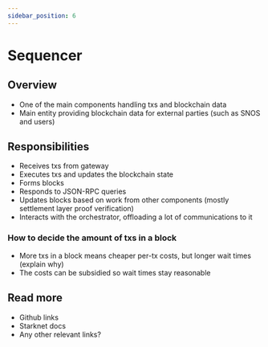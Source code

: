 ```yaml
---
sidebar_position: 6
---
```


# Sequencer

## Overview

- One of the main components handling txs and blockchain data
- Main entity providing blockchain data for external parties (such as SNOS and users)

## Responsibilities

- Receives txs from gateway
- Executes txs and updates the blockchain state
- Forms blocks
- Responds to JSON-RPC queries
- Updates blocks based on work from other components (mostly settlement layer proof verification)
- Interacts with the orchestrator, offloading a lot of communications to it

### How to decide the amount of txs in a block

- More txs in a block means cheaper per-tx costs, but longer wait times (explain why)
- The costs can be subsidied so wait times stay reasonable

## Read more

- Github links
- Starknet docs
- Any other relevant links?